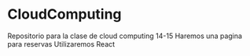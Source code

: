 # CloudComputing
Repositorio para la clase de cloud computing 14-15
Haremos una pagina para reservas 
Utilizaremos React
